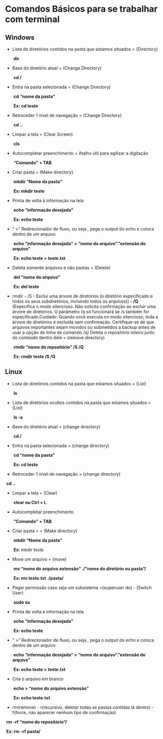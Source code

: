 # Comandos Básicos para se trabalhar com terminal

## Windows

- Lista de diretórios contidos na pasta que estamos situados = (Directory)

  ​	**dir**

- Base do diretório atual = (Change Directory)

  ​	**cd /** 

- Entra na pasta selecionada = (Change Directory)

  ​	**cd** **“nome da pasta”**

  ​	**Ex:** **cd teste**

- Retroceder 1 nível de navegação = (Change Directory)

  ​	**cd ..**

- Limpar a tela = (Clear Screen)

  ​	**cls**

- Autocompletar preenchimento = Atalho útil para agilizar a digitação

  ​	**“Comando” + TAB**

- Criar pasta = (Make directory)

  ​	**mkdir “Nome da pasta”**

  ​	**Ex: mkdir teste**

- Printa de volta à informação na tela

  ​	**echo “informação desejada”**

  ​	**Ex: echo teste**

- “ >” Redirecionador de fluxo, ou seja , pega o output do echo e coloca dentro de um arquivo 

  ​	**echo “informação desejada” > “nome do arquivo”."extensão do arquivo"**

  ​	**Ex: echo teste > teste.txt**

- Deleta somente arquivos e não pastas = (Delete)

  ​	**del “nome do arquivo”**

  ​	**Ex: del teste**

- rmdir - /S - Exclui uma árvore de diretórios (o diretório especificado e todos os seus subdiretórios, incluindo todos os arquivos)) **- /Q** (Especifica o modo silencioso. Não solicita confirmação ao excluir uma árvore de diretórios. O parâmetro /q só funcionará se /s também for especificado.Cuidado: Quando você executa no modo silencioso, toda a árvore de diretórios é excluída sem confirmação. Certifique-se de que arquivos importantes sejam movidos ou submetidos a backup antes de usar a opção de linha de comando /q) Deleta o repositório inteiro junto do conteúdo dentro dele = (remove directory)

  ​	**rmdir “nome do repositório” /S /Q** 

  ​	**Ex: rmdir teste /S /Q**

## Linux

- Lista de diretórios contidos na pasta que estamos situados = (List)

  ​	**ls**

- Lista de diretórios ocultos contidos na pasta que estamos situados = (List)

  ​	**ls -a**

- Base do diretório atual = (change directory)

  ​	**cd /**

- Entra na pasta selecionada = (change directory)

  ​	**cd “nome da pasta”** 

  ​	**Ex: cd teste**

-  Retroceder 1 nível de navegação = (change directory)

  ​	**cd ..**

- Limpar a tela = (Clear)

  ​	**clear ou Ctrl + L**

- Autocompletar preenchimento

  ​	**“Comando” + TAB**

- Criar pasta = = (Make directory)

  ​	**mkdir “Nome da pasta”**

  ​	**Ex**: mkdir teste

- Move um arquivo = (move)

  ​	**mv “nome do arquivo.extensão” ./”nome do diretório ou pasta”/**

  ​	**Ex: mv teste.txt ./pasta/**

- Pegar permissão caso seja um subsistema =(superuser do) - (Switch User)

  ​	**sudo su**

- Printa de volta à informação na tela

  ​	**echo “informação desejada”**

  ​	**Ex: echo teste**

- “ >” Redirecionador de fluxo, ou seja , pega o output do echo e coloca dentro de um arquivo

  ​	**echo “informação desejada” > “nome do arquivo”.”extensão do arquivo”**

  ​	**Ex: echo teste > teste.txt**

- Cria o arquivo em branco

  ​	**echo > “nome do arquivo.extensão”**

  ​	**Ex: echo teste.txt**

-  rm(remove) - r(recursivo, deletar todas as pastas contidas lá dentro) - f(force, não aparecer nenhum tipo de confirmação) 

  ​	**rm -rf “nome do repositório”/**

  ​	**Ex: rm -rf pasta/**

